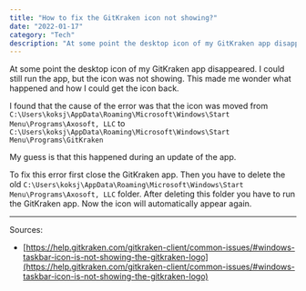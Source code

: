 ```yaml
---
title: "How to fix the GitKraken icon not showing?"
date: "2022-01-17"
category: "Tech"
description: "At some point the desktop icon of my GitKraken app disappeared. I could still run the app, but the icon was not showing. This made me wonder what happened and how I could get the icon back."
---
```


At some point the desktop icon of my GitKraken app disappeared. I could still run the app, but the icon was not showing. This made me wonder what happened and how I could get the icon back.

I found that the cause of the error was that the icon was moved from `C:\Users\koksj\AppData\Roaming\Microsoft\Windows\Start Menu\Programs\Axosoft, LLC` to `C:\Users\koksj\AppData\Roaming\Microsoft\Windows\Start Menu\Programs\GitKraken`

My guess is that this happened during an update of the app.

To fix this error first close the GitKraken app. Then you have to delete the old `C:\Users\koksj\AppData\Roaming\Microsoft\Windows\Start Menu\Programs\Axosoft, LLC` folder. After deleting this folder you have to run the GitKraken app. Now the icon will automatically appear again.

---

Sources:

- [https://help.gitkraken.com/gitkraken-client/common-issues/#windows-taskbar-icon-is-not-showing-the-gitkraken-logo](https://help.gitkraken.com/gitkraken-client/common-issues/#windows-taskbar-icon-is-not-showing-the-gitkraken-logo)
